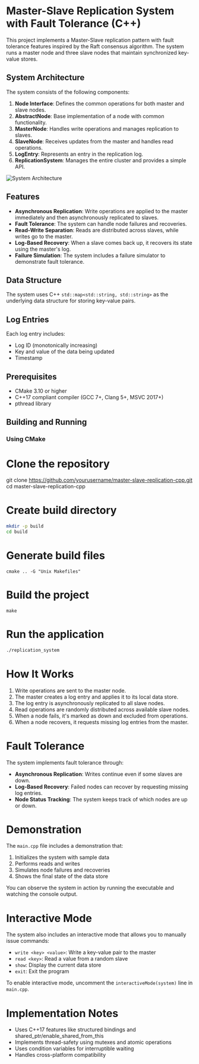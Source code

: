 # Master-Slave Replication System with Fault Tolerance (C++)

This project implements a Master-Slave replication pattern with fault tolerance features inspired by the Raft consensus algorithm. The system runs a master node and three slave nodes that maintain synchronized key-value stores.

## System Architecture

The system consists of the following components:

1. **Node Interface**: Defines the common operations for both master and slave nodes.
2. **AbstractNode**: Base implementation of a node with common functionality.
3. **MasterNode**: Handles write operations and manages replication to slaves.
4. **SlaveNode**: Receives updates from the master and handles read operations.
5. **LogEntry**: Represents an entry in the replication log.
6. **ReplicationSystem**: Manages the entire cluster and provides a simple API.

![System Architecture](https://via.placeholder.com/800x400?text=Master-Slave+Replication+System+Architecture)

## Features

- **Asynchronous Replication**: Write operations are applied to the master immediately and then asynchronously replicated to slaves.
- **Fault Tolerance**: The system can handle node failures and recoveries.
- **Read-Write Separation**: Reads are distributed across slaves, while writes go to the master.
- **Log-Based Recovery**: When a slave comes back up, it recovers its state using the master's log.
- **Failure Simulation**: The system includes a failure simulator to demonstrate fault tolerance.

## Data Structure

The system uses C++ `std::map<std::string, std::string>` as the underlying data structure for storing key-value pairs.

## Log Entries

Each log entry includes:
- Log ID (monotonically increasing)
- Key and value of the data being updated
- Timestamp

## Prerequisites

- CMake 3.10 or higher
- C++17 compliant compiler (GCC 7+, Clang 5+, MSVC 2017+)
- pthread library

## Building and Running

### Using CMake

# Clone the repository
git clone https://github.com/yourusername/master-slave-replication-cpp.git
cd master-slave-replication-cpp

# Create build directory
```bash
mkdir -p build
cd build
```
# Generate build files
```
cmake .. -G "Unix Makefiles"
```
# Build the project
```
make
```

# Run the application
```bash
./replication_system
```
# How It Works

1. Write operations are sent to the master node.
2. The master creates a log entry and applies it to its local data store.
3. The log entry is asynchronously replicated to all slave nodes.
4. Read operations are randomly distributed across available slave nodes.
5. When a node fails, it's marked as down and excluded from operations.
6. When a node recovers, it requests missing log entries from the master.

# Fault Tolerance

The system implements fault tolerance through:
* **Asynchronous Replication**: Writes continue even if some slaves are down.
* **Log-Based Recovery**: Failed nodes can recover by requesting missing log entries.
* **Node Status Tracking**: The system keeps track of which nodes are up or down.

# Demonstration

The `main.cpp` file includes a demonstration that:
1. Initializes the system with sample data
2. Performs reads and writes
3. Simulates node failures and recoveries
4. Shows the final state of the data store

You can observe the system in action by running the executable and watching the console output.

# Interactive Mode

The system also includes an interactive mode that allows you to manually issue commands:
* `write <key> <value>`: Write a key-value pair to the master
* `read <key>`: Read a value from a random slave
* `show`: Display the current data store
* `exit`: Exit the program

To enable interactive mode, uncomment the `interactiveMode(system)` line in `main.cpp`.

# Implementation Notes

* Uses C++17 features like structured bindings and shared_ptr/enable_shared_from_this
* Implements thread-safety using mutexes and atomic operations
* Uses condition variables for interruptible waiting
* Handles cross-platform compatibility
